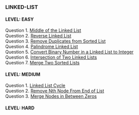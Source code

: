 ### LINKED-LIST
#### LEVEL: EASY</br>
Question 1. [Middle of the Linked List](https://leetcode.com/problems/middle-of-the-linked-list/)</br>
Question 2. [Reverse Linked List](https://leetcode.com/problems/reverse-linked-list/)</br>
Question 3. [Remove Duplicates from Sorted List](https://leetcode.com/problems/remove-duplicates-from-sorted-list/submissions/)</br>
Question 4. [Palindrome Linked List](https://leetcode.com/problems/palindrome-linked-list/)</br>
Question 5. [Convert Binary Number in a Linked List to Integer](https://leetcode.com/problems/convert-binary-number-in-a-linked-list-to-integer/)</br>
Question 6. [Intersection of Two Linked Lists](https://leetcode.com/problems/intersection-of-two-linked-lists/)</br>
Question 7. [Merge Two Sorted Lists](https://leetcode.com/problems/merge-two-sorted-lists/)</br>
<!--Question 8. [Goal Parser Interpretation](https://leetcode.com/problems/goal-parser-interpretation/)</br>
Question 9. []()</br>
Question 10. []()</br> -->

#### LEVEL: MEDIUM</br>
Question 1. [Linked List Cycle](https://leetcode.com/problems/linked-list-cycle/)</br>
Question 2. [Remove Nth Node From End of List](https://leetcode.com/problems/remove-nth-node-from-end-of-list/)</br>
Question 3. [Merge Nodes in Between Zeros](https://leetcode.com/problems/merge-nodes-in-between-zeros/)</br>
<!-- Question 4. [Longest Common Substring](https://practice.geeksforgeeks.org/problems/longest-common-substring1452/1?page=1&difficulty[]=1&difficulty[]=2&status[]=solved&category[]=Strings&sortBy=submissions)</br>
Question 5. [Non Repeating Character](https://practice.geeksforgeeks.org/problems/non-repeating-character-1587115620/1?page=1&difficulty[]=0&status[]=unsolved&category[]=Strings&sortBy=submissions)</br>
<!--Question 6. []()</br>
Question 7. []()</br>
Question 8. []()</br>
Question 9. []()</br>
Question 10. []()</br> -->

#### LEVEL: HARD</br>
<!-- Question 1. [Longest Palindromic Subsequence](https://practice.geeksforgeeks.org/problems/longest-palindromic-subsequence-1612327878/1?page=1&difficulty[]=1&status[]=solved&category[]=Strings&sortBy=submissions)</br>
Question 2. []()</br>
Question 3. []()</br>
Question 4. []()</br>
Question 5. []()</br>
Question 6. []()</br>
Question 7. []()</br>
Question 8. []()</br> 
Question 9. []()</br>
Question 10. []()</br> -->

